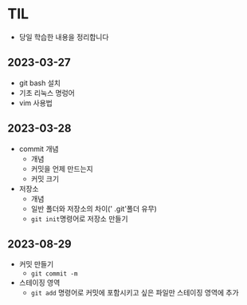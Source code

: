 # TIL
- 당일 학습한 내용을 정리합니다

## 2023-03-27
- git bash 설치
- 기초 리눅스 명렁어
- vim 사용법


## 2023-03-28
- commit 개념
    - 개념
    - 커밋을 언제 만드는지
    - 커밋 크기
- 저장소
    - 개념
    - 일반 폴더와 저장소의 차이(' .git'폴더 유무)
    - `git init`명령어로 저장소 만들기

## 2023-08-29
- 커밋 만들기
    - `git commit -m`
- 스테이징 영역
    - `git add` 명령어로 커밋에 포함시키고 싶은 파일만
    스테이징 영역에 추가


